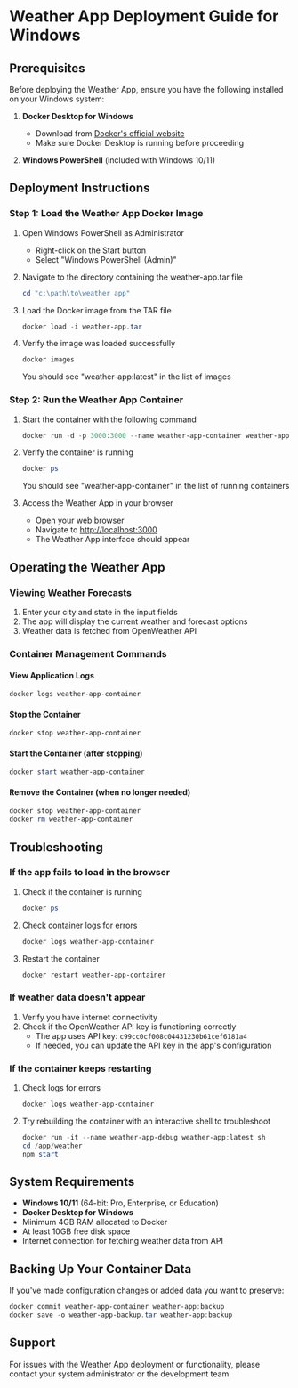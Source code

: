 # Weather App Deployment Guide for Windows
## Prerequisites

Before deploying the Weather App, ensure you have the following installed on your Windows system:

1. **Docker Desktop for Windows**
   - Download from [Docker's official website](https://www.docker.com/products/docker-desktop)
   - Make sure Docker Desktop is running before proceeding

2. **Windows PowerShell** (included with Windows 10/11)

## Deployment Instructions

### Step 1: Load the Weather App Docker Image

1. Open Windows PowerShell as Administrator
   - Right-click on the Start button
   - Select "Windows PowerShell (Admin)"

2. Navigate to the directory containing the weather-app.tar file
   ```powershell
   cd "c:\path\to\weather app"
   ```

3. Load the Docker image from the TAR file
   ```powershell
   docker load -i weather-app.tar
   ```
   
4. Verify the image was loaded successfully
   ```powershell
   docker images
   ```
   You should see "weather-app:latest" in the list of images

### Step 2: Run the Weather App Container

1. Start the container with the following command
   ```powershell
   docker run -d -p 3000:3000 --name weather-app-container weather-app:latest sh -c "cd /app/weather && npm start"
   ```

2. Verify the container is running
   ```powershell
   docker ps
   ```
   You should see "weather-app-container" in the list of running containers

3. Access the Weather App in your browser
   - Open your web browser
   - Navigate to [http://localhost:3000](http://localhost:3000)
   - The Weather App interface should appear

## Operating the Weather App

### Viewing Weather Forecasts

1. Enter your city and state in the input fields
2. The app will display the current weather and forecast options
3. Weather data is fetched from OpenWeather API

### Container Management Commands

#### View Application Logs
```powershell
docker logs weather-app-container
```

#### Stop the Container
```powershell
docker stop weather-app-container
```

#### Start the Container (after stopping)
```powershell
docker start weather-app-container
```

#### Remove the Container (when no longer needed)
```powershell
docker stop weather-app-container
docker rm weather-app-container
```

## Troubleshooting

### If the app fails to load in the browser
1. Check if the container is running
   ```powershell
   docker ps
   ```

2. Check container logs for errors
   ```powershell
   docker logs weather-app-container
   ```

3. Restart the container
   ```powershell
   docker restart weather-app-container
   ```

### If weather data doesn't appear
1. Verify you have internet connectivity
2. Check if the OpenWeather API key is functioning correctly
   - The app uses API key: `c99cc0cf008c04431230b61cef6181a4`
   - If needed, you can update the API key in the app's configuration

### If the container keeps restarting
1. Check logs for errors
   ```powershell
   docker logs weather-app-container
   ```

2. Try rebuilding the container with an interactive shell to troubleshoot
   ```powershell
   docker run -it --name weather-app-debug weather-app:latest sh
   cd /app/weather
   npm start
   ```

## System Requirements

- **Windows 10/11** (64-bit: Pro, Enterprise, or Education)
- **Docker Desktop for Windows**
- Minimum 4GB RAM allocated to Docker
- At least 10GB free disk space
- Internet connection for fetching weather data from API

## Backing Up Your Container Data

If you've made configuration changes or added data you want to preserve:

```powershell
docker commit weather-app-container weather-app:backup
docker save -o weather-app-backup.tar weather-app:backup
```

## Support

For issues with the Weather App deployment or functionality, please contact your system administrator or the development team.